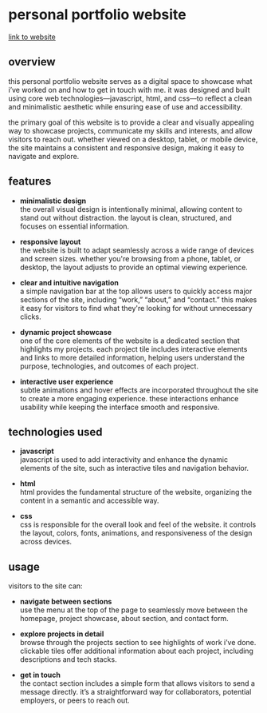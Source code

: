 # personal portfolio website

[link to website](https://daniel-kim-port.vercel.app/)

## overview

this personal portfolio website serves as a digital space to showcase what i’ve worked on and how to get in touch with me. it was designed and built using core web technologies—javascript, html, and css—to reflect a clean and minimalistic aesthetic while ensuring ease of use and accessibility.

the primary goal of this website is to provide a clear and visually appealing way to showcase projects, communicate my skills and interests, and allow visitors to reach out. whether viewed on a desktop, tablet, or mobile device, the site maintains a consistent and responsive design, making it easy to navigate and explore.

## features

- **minimalistic design**  
  the overall visual design is intentionally minimal, allowing content to stand out without distraction. the layout is clean, structured, and focuses on essential information.

- **responsive layout**  
  the website is built to adapt seamlessly across a wide range of devices and screen sizes. whether you're browsing from a phone, tablet, or desktop, the layout adjusts to provide an optimal viewing experience.

- **clear and intuitive navigation**  
  a simple navigation bar at the top allows users to quickly access major sections of the site, including “work,” “about,” and “contact.” this makes it easy for visitors to find what they're looking for without unnecessary clicks.

- **dynamic project showcase**  
  one of the core elements of the website is a dedicated section that highlights my projects. each project tile includes interactive elements and links to more detailed information, helping users understand the purpose, technologies, and outcomes of each project.

- **interactive user experience**  
  subtle animations and hover effects are incorporated throughout the site to create a more engaging experience. these interactions enhance usability while keeping the interface smooth and responsive.

## technologies used

- **javascript**  
  javascript is used to add interactivity and enhance the dynamic elements of the site, such as interactive tiles and navigation behavior.

- **html**  
  html provides the fundamental structure of the website, organizing the content in a semantic and accessible way.

- **css**  
  css is responsible for the overall look and feel of the website. it controls the layout, colors, fonts, animations, and responsiveness of the design across devices.

## usage

visitors to the site can:

- **navigate between sections**  
  use the menu at the top of the page to seamlessly move between the homepage, project showcase, about section, and contact form.

- **explore projects in detail**  
  browse through the projects section to see highlights of work i’ve done. clickable tiles offer additional information about each project, including descriptions and tech stacks.

- **get in touch**  
  the contact section includes a simple form that allows visitors to send a message directly. it’s a straightforward way for collaborators, potential employers, or peers to reach out.
